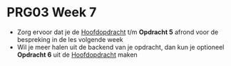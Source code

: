 # PRG03 Week 7
- Zorg ervoor dat je de [Hoofdopdracht](../assignment) t/m **Opdracht 5**
afrond voor de bespreking in de les volgende week
- Wil je meer halen uit de backend van je opdracht, dan kun je optioneel 
**Opdracht 6** uit de [Hoofdopdracht](../assignment) maken
